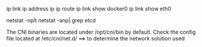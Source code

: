 ip link
ip address 
ip 
ip route
ip link show docker0
ip link show eth0


netstat -nplt 
netstat -anp| grep etcd

The CNI binaries are located under /opt/cni/bin by default.
Check the config file located at /etc/cni/net.d/ ==> to determine the network solution used
